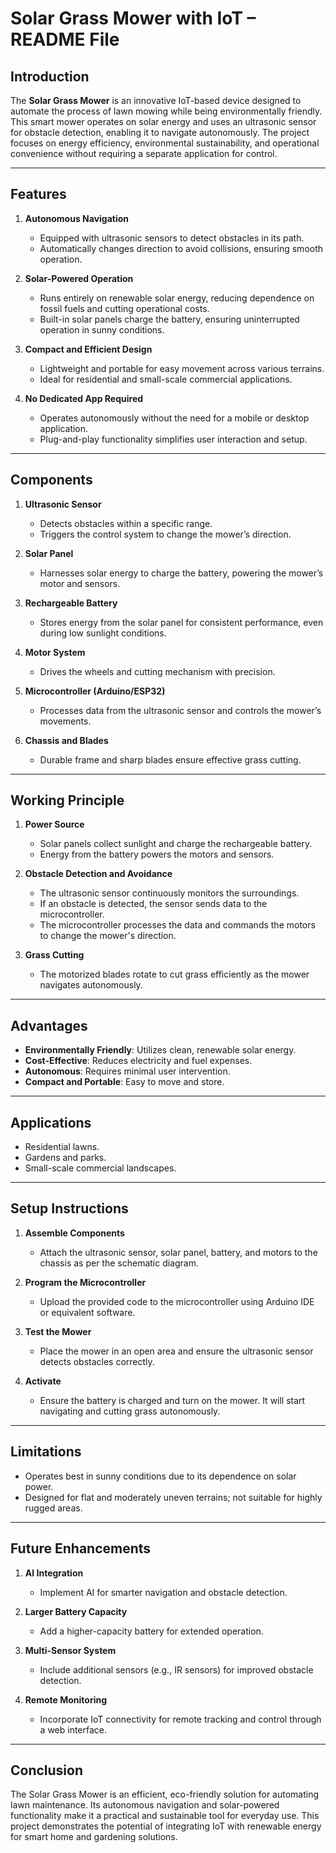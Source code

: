 # Solar Grass Mower with IoT – README File

## Introduction  
The **Solar Grass Mower** is an innovative IoT-based device designed to automate the process of lawn mowing while being environmentally friendly. This smart mower operates on solar energy and uses an ultrasonic sensor for obstacle detection, enabling it to navigate autonomously. The project focuses on energy efficiency, environmental sustainability, and operational convenience without requiring a separate application for control.

---

## Features  
1. **Autonomous Navigation**  
   - Equipped with ultrasonic sensors to detect obstacles in its path.
   - Automatically changes direction to avoid collisions, ensuring smooth operation.

2. **Solar-Powered Operation**  
   - Runs entirely on renewable solar energy, reducing dependence on fossil fuels and cutting operational costs.
   - Built-in solar panels charge the battery, ensuring uninterrupted operation in sunny conditions.

3. **Compact and Efficient Design**  
   - Lightweight and portable for easy movement across various terrains.  
   - Ideal for residential and small-scale commercial applications.  

4. **No Dedicated App Required**  
   - Operates autonomously without the need for a mobile or desktop application.
   - Plug-and-play functionality simplifies user interaction and setup.

---

## Components  
1. **Ultrasonic Sensor**  
   - Detects obstacles within a specific range.  
   - Triggers the control system to change the mower’s direction.

2. **Solar Panel**  
   - Harnesses solar energy to charge the battery, powering the mower’s motor and sensors.

3. **Rechargeable Battery**  
   - Stores energy from the solar panel for consistent performance, even during low sunlight conditions.  

4. **Motor System**  
   - Drives the wheels and cutting mechanism with precision.  

5. **Microcontroller (Arduino/ESP32)**  
   - Processes data from the ultrasonic sensor and controls the mower’s movements.  

6. **Chassis and Blades**  
   - Durable frame and sharp blades ensure effective grass cutting.  

---

## Working Principle  
1. **Power Source**  
   - Solar panels collect sunlight and charge the rechargeable battery.  
   - Energy from the battery powers the motors and sensors.

2. **Obstacle Detection and Avoidance**  
   - The ultrasonic sensor continuously monitors the surroundings.  
   - If an obstacle is detected, the sensor sends data to the microcontroller.  
   - The microcontroller processes the data and commands the motors to change the mower's direction.

3. **Grass Cutting**  
   - The motorized blades rotate to cut grass efficiently as the mower navigates autonomously.  

---

## Advantages  
- **Environmentally Friendly**: Utilizes clean, renewable solar energy.  
- **Cost-Effective**: Reduces electricity and fuel expenses.  
- **Autonomous**: Requires minimal user intervention.  
- **Compact and Portable**: Easy to move and store.  

---

## Applications  
- Residential lawns.  
- Gardens and parks.  
- Small-scale commercial landscapes.  

---

## Setup Instructions  
1. **Assemble Components**  
   - Attach the ultrasonic sensor, solar panel, battery, and motors to the chassis as per the schematic diagram.

2. **Program the Microcontroller**  
   - Upload the provided code to the microcontroller using Arduino IDE or equivalent software.  

3. **Test the Mower**  
   - Place the mower in an open area and ensure the ultrasonic sensor detects obstacles correctly.  

4. **Activate**  
   - Ensure the battery is charged and turn on the mower. It will start navigating and cutting grass autonomously.  

---

## Limitations  
- Operates best in sunny conditions due to its dependence on solar power.  
- Designed for flat and moderately uneven terrains; not suitable for highly rugged areas.  

---

## Future Enhancements  
1. **AI Integration**  
   - Implement AI for smarter navigation and obstacle detection.  

2. **Larger Battery Capacity**  
   - Add a higher-capacity battery for extended operation.  

3. **Multi-Sensor System**  
   - Include additional sensors (e.g., IR sensors) for improved obstacle detection.  

4. **Remote Monitoring**  
   - Incorporate IoT connectivity for remote tracking and control through a web interface.  

---

## Conclusion  
The Solar Grass Mower is an efficient, eco-friendly solution for automating lawn maintenance. Its autonomous navigation and solar-powered functionality make it a practical and sustainable tool for everyday use. This project demonstrates the potential of integrating IoT with renewable energy for smart home and gardening solutions.
